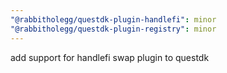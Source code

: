 ```yaml
---
"@rabbitholegg/questdk-plugin-handlefi": minor
"@rabbitholegg/questdk-plugin-registry": minor
---
```


add support for handlefi swap plugin to questdk
